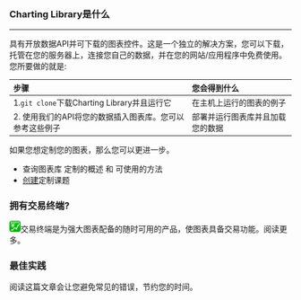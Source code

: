 ### Charting Library是什么

---

具有开放数据API并可下载的图表控件。这是一个独立的解决方案，您可以下载，托管在您的服务器上，连接您自己的数据，并在您的网站/应用程序中免费使用。您所要做的就是:

| **步骤** | 您**会得到什么** |
| :--- | :--- |
| 1.`git clone`下载Charting Library并且运行它 | 在主机上运行的图表的例子 |
| 2. 使用我们的API将您的数据插入图表库。您可以参考这些例子 | 部署并运行图表库并且加载您的数据 |

如果您想定制您的图表，那么您可以更进一步。

* 查询图表库 定制的概述 和 可使用的方法
* [创建](https://github.com/tradingview/charting_library/wiki/Creating-Custom-Studies)定制课题

### 拥有交易终端?

![](/assets/17_4_19_6_57_26.png)交易终端是为强大图表配备的随时可用的产品，使图表具备交易功能。阅读更多。

### 最佳实践

阅读这篇文章会让您避免常见的错误，节约您的时间。

